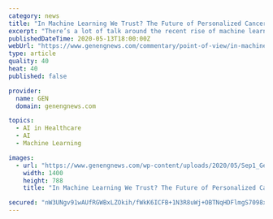 ```yaml
---
category: news
title: "In Machine Learning We Trust? The Future of Personalized Cancer Treatment"
excerpt: "There’s a lot of talk around the recent rise of machine learning (ML) and the promise it holds for oncology. Machine learning is quickly becoming a vital component of every-day medical testing, almost like a regular blood test,"
publishedDateTime: 2020-05-13T18:00:00Z
webUrl: "https://www.genengnews.com/commentary/point-of-view/in-machine-learning-we-trust-the-future-of-personalized-cancer-treatment/"
type: article
quality: 40
heat: 40
published: false

provider:
  name: GEN
  domain: genengnews.com

topics:
  - AI in Healthcare
  - AI
  - Machine Learning

images:
  - url: "https://www.genengnews.com/wp-content/uploads/2020/05/Sep1_GettyImages_1140559402_DigitalDNAConcept.jpg"
    width: 1400
    height: 788
    title: "In Machine Learning We Trust? The Future of Personalized Cancer Treatment"

secured: "nW3UNgv91wAUfRGWBxLZOkih/fWkK6ICFB+1N3R8uWj+OBTNqHDFlmgS7098xDyqXm69MxhpM0/yHr7qib5Fz5jw8TOz7uSz4/YncH9rjim4nb3zPCMp0/zBJO0WPbzQa6D4cWO+aGC4OL+524XfG8fJJt/Zpo1xMf915t21YmhuZyXrkQmjEG86KSH+vqs+go4UJi2xQNOvZltb+LMQuXPeg9d2ztFirzBVogyIkzRHAyxwF3bU3H9uBdGBYdlDwpZMoe5kh1freoX6wknH6Olxcj/khCx/ly4whNCdAzxSiUlIsJrISS8j0y4LaktV0NcWec6d+/Q0K9dGrDafMzYSNcnpqSQUdKhvacpzZyp3IGc4ERGJjD9xx+Xqu2AzFAavSDkfZiBTDKsc5UzxaSJpBGFsTEo76292t18HY2bI7REXDD0yvGVgsIXwt2JkWVf32IESpHRdClKK3h/KQXB3CebR7qKIzEskzJKi8bs=;ttjnAA4GPKlxnrMtO8Ue0A=="
---
```


